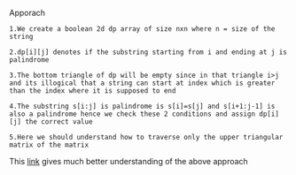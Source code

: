 Apporach

    1.We create a boolean 2d dp array of size nxn where n = size of the string

    2.dp[i][j] denotes if the substring starting from i and ending at j is palindrome

    3.The bottom triangle of dp will be empty since in that triangle i>j and its illogical that a string can start at index which is greater than the index where it is supposed to end

    4.The substring s[i:j] is palindrome is s[i]=s[j] and s[i+1:j-1] is also a palindrome hence we check these 2 conditions and assign dp[i][j] the correct value

    5.Here we should understand how to traverse only the upper triangular matrix of the matrix 


This [link](https://www.youtube.com/watch?v=XmSOWnL6T_I) gives much better understanding of the above approach